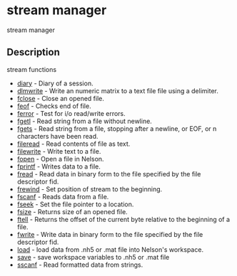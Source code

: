 # stream manager

stream manager

## Description

stream functions

- [diary](diary.md) - Diary of a session.
- [dlmwrite](dlmwrite.md) - Write an numeric matrix to a text file file using a delimiter.
- [fclose](fclose.md) - Close an opened file.
- [feof](feof.md) - Checks end of file.
- [ferror](ferror.md) - Test for i/o read/write errors.
- [fgetl](fgetl.md) - Read string from a file without newline.
- [fgets](fgets.md) - Read string from a file, stopping after a newline, or EOF, or n characters have been read.
- [fileread](fileread.md) - Read contents of file as text.
- [filewrite](filewrite.md) - Write text to a file.
- [fopen](fopen.md) - Open a file in Nelson.
- [fprintf](fprintf.md) - Writes data to a file.
- [fread](fread.md) - Read data in binary form to the file specified by the file descriptor fid.
- [frewind](frewind.md) - Set position of stream to the beginning.
- [fscanf](fscanf.md) - Reads data from a file.
- [fseek](fseek.md) - Set the file pointer to a location.
- [fsize](fsize.md) - Returns size of an opened file.
- [ftell](ftell.md) - Returns the offset of the current byte relative to the beginning of a file.
- [fwrite](fwrite.md) - Write data in binary form to the file specified by the file descriptor fid.
- [load](load.md) - load data from .nh5 or .mat file into Nelson's workspace.
- [save](save.md) - save workspace variables to .nh5 or .mat file
- [sscanf](sscanf.md) - Read formatted data from strings.
